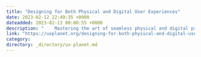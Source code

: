 ```yaml
---
title: "Designing for Both Physical and Digital User Experiences"
date: 2023-02-12 22:49:35 +0000
dateadded: 2023-02-13 00:00:55 +0000
description: "    Mastering the art of seamless physical and digital product integration  Continue reading on UX Planet »  "
link: "https://uxplanet.org/designing-for-both-physical-and-digital-user-experiences-501fcd054657?source=rss----819cc2aaeee0---4"
category:
directory: _directory/ux-planet.md
---
```

